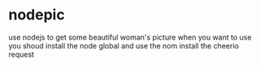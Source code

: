 # nodepic
use nodejs to get some  beautiful woman's picture
when you want to use you shoud install the node global and use the nom install the cheerio request 
